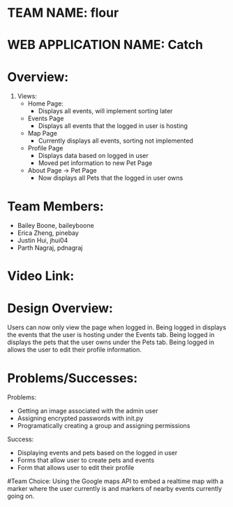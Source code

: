# TEAM NAME: flour

# WEB APPLICATION NAME: Catch

# Overview:
1. Views:
    * Home Page:
        * Displays all events, will implement sorting later
    * Events Page
        * Displays all events that the logged in user is hosting
    * Map Page
        * Currently displays all events, sorting not implemented
    * Profile Page
        * Displays data based on logged in user
        * Moved pet information to new Pet Page
    * About Page -> Pet Page
        * Now displays all Pets that the logged in user owns
 
# Team Members:

* Bailey Boone, baileyboone
* Erica Zheng, pinebay
* Justin Hui, jhui04
* Parth Nagraj, pdnagraj

# Video Link:

# Design Overview:
Users can now only view the page when logged in. Being logged in displays the events that the user is hosting under the Events tab. Being logged in displays the pets that the user owns under the Pets tab. Being logged in allows the user to edit their profile information.


# Problems/Successes:

Problems:
* Getting an image associated with the admin user
* Assigning encrypted passwords with init.py
* Programatically creating a group and assigning permissions


Success: 
* Displaying events and pets based on the logged in user
* Forms that allow user to create pets and events
* Form that allows user to edit their profile

#Team Choice:
Using the Google maps API to embed a realtime map with a marker where the user currently is and markers of nearby events currently going on.
